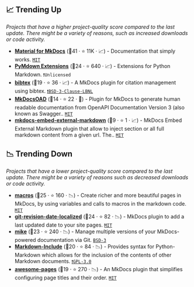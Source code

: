 ## 📈 Trending Up

_Projects that have a higher project-quality score compared to the last update. There might be a variety of reasons, such as increased downloads or code activity._

- <b><a href="https://github.com/squidfunk/mkdocs-material">Material for MkDocs</a></b> (🥇41 ·  ⭐ 11K · 📈) - Documentation that simply works. <code><a href="http://bit.ly/34MBwT8">MIT</a></code> <code><img src="https://cdn.icon-icons.com/icons2/1495/PNG/512/preferencesdesktoptheme_102980.png" style="display:inline;" width="13" height="13"></code> <code><img src="https://cdn.icon-icons.com/icons2/1465/PNG/512/701electricplug_100845.png" style="display:inline;" width="13" height="13"></code>
- <b><a href="https://github.com/facelessuser/pymdown-extensions">PyMdown Extensions</a></b> (🥇24 ·  ⭐ 640 · 📈) - Extensions for Python Markdown. <code>❗Unlicensed</code> <code><img src="https://cdn.icon-icons.com/icons2/1459/PNG/512/2799201-jigsaw-processing_99781.png" style="display:inline;" width="13" height="13"></code>
- <b><a href="https://github.com/shyamd/mkdocs-bibtex">bibtex</a></b> (🥇19 ·  ⭐ 36 · 📈) - A MkDocs plugin for citation management using bibtex. <code><a href="https://tldrlegal.com/search?q=BSD-3-Clause-LBNL">❗️BSD-3-Clause-LBNL</a></code> <code><img src="https://cdn.icon-icons.com/icons2/1465/PNG/512/701electricplug_100845.png" style="display:inline;" width="13" height="13"></code>
- <b><a href="https://github.com/Neoteroi/mkdocs-plugins">MkDocsOAD</a></b> (🥈14 ·  ⭐ 22 · 🐣) - Plugin for MkDocs to generate human readable documentation from OpenAPI Documentation Version 3 (also known as Swagger.. <code><a href="http://bit.ly/34MBwT8">MIT</a></code> <code><img src="https://cdn.icon-icons.com/icons2/1465/PNG/512/701electricplug_100845.png" style="display:inline;" width="13" height="13"></code>
- <b><a href="https://github.com/fire1ce/mkdocs-embed-external-markdown">mkdocs-embed-external-markdown</a></b> (🥉9 ·  ⭐ 1 · 📈) - MkDocs Embed External Markdown plugin that allow to inject section or all full markdown content from a given url. The.. <code><a href="http://bit.ly/34MBwT8">MIT</a></code> <code><img src="https://cdn.icon-icons.com/icons2/1465/PNG/512/701electricplug_100845.png" style="display:inline;" width="13" height="13"></code>

## 📉 Trending Down

_Projects that have a lower project-quality score compared to the last update. There might be a variety of reasons such as decreased downloads or code activity._

- <b><a href="https://github.com/fralau/mkdocs_macros_plugin">macros</a></b> (🥇25 ·  ⭐ 160 · 📉) - Create richer and more beautiful pages in MkDocs, by using variables and calls to macros in the markdown code. <code><a href="http://bit.ly/34MBwT8">MIT</a></code> <code><img src="https://cdn.icon-icons.com/icons2/1465/PNG/512/701electricplug_100845.png" style="display:inline;" width="13" height="13"></code>
- <b><a href="https://github.com/timvink/mkdocs-git-revision-date-localized-plugin">git-revision-date-localized</a></b> (🥇24 ·  ⭐ 82 · 📉) - MkDocs plugin to add a last updated date to your site pages. <code><a href="http://bit.ly/34MBwT8">MIT</a></code> <code><img src="https://cdn.icon-icons.com/icons2/1465/PNG/512/701electricplug_100845.png" style="display:inline;" width="13" height="13"></code>
- <b><a href="https://github.com/jimporter/mike">mike</a></b> (🥇23 ·  ⭐ 240 · 📉) - Manage multiple versions of your MkDocs-powered documentation via Git. <code><a href="http://bit.ly/3aKzpTv">BSD-3</a></code> <code><img src="https://cdn.icon-icons.com/icons2/1465/PNG/512/701electricplug_100845.png" style="display:inline;" width="13" height="13"></code>
- <b><a href="https://github.com/cmacmackin/markdown-include">Markdown-Include</a></b> (🥇20 ·  ⭐ 84 · 📉) - Provides syntax for Python-Markdown which allows for the inclusion of the contents of other Markdown documents. <code><a href="http://bit.ly/2M0xdwT">❗️GPL-3.0</a></code> <code><img src="https://cdn.icon-icons.com/icons2/1459/PNG/512/2799201-jigsaw-processing_99781.png" style="display:inline;" width="13" height="13"></code>
- <b><a href="https://github.com/lukasgeiter/mkdocs-awesome-pages-plugin">awesome-pages</a></b> (🥇19 ·  ⭐ 270 · 📉) - An MkDocs plugin that simplifies configuring page titles and their order. <code><a href="http://bit.ly/34MBwT8">MIT</a></code> <code><img src="https://cdn.icon-icons.com/icons2/1465/PNG/512/701electricplug_100845.png" style="display:inline;" width="13" height="13"></code>

